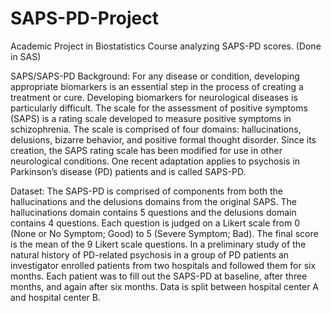 # SAPS-PD-Project
Academic Project in Biostatistics Course analyzing SAPS-PD scores. (Done in SAS)

SAPS/SAPS-PD Background:
For any disease or condition, developing appropriate biomarkers is an essential step in the process of creating a treatment or cure.  Developing biomarkers for neurological diseases is particularly difficult.  The scale for the assessment of positive symptoms (SAPS) is a rating scale developed to measure positive symptoms in schizophrenia.  The scale is comprised of four domains: hallucinations, delusions, bizarre behavior, and positive formal thought disorder.  Since its creation, the SAPS rating scale has been modified for use in other neurological conditions.  One recent adaptation applies to psychosis in Parkinson’s disease (PD) patients and is called SAPS-PD.


Dataset:
The SAPS-PD is comprised of components from both the hallucinations and the delusions domains from the original SAPS.  The hallucinations domain contains 5 questions and the delusions domain contains 4 questions.  Each question is judged on a Likert scale from 0 (None or No Symptom; Good) to 5 (Severe Symptom; Bad).  The final score is the mean of the 9 Likert scale questions.
In a preliminary study of the natural history of PD-related psychosis in a group of PD patients an investigator enrolled patients from two hospitals and followed them for six months.  Each patient was to fill out the SAPS-PD at baseline, after three months, and again after six months. Data is split between hospital center A and hospital center B.
